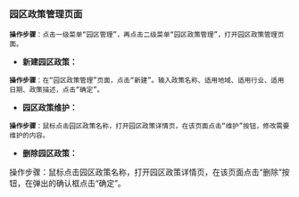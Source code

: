 ### 园区政策管理页面

**`操作步骤`**`：点击一级菜单“园区管理”，再点击二级菜单“园区政策管理”，打开园区政策管理页面。`

* **新建园区政策：**

**`操作步骤`**`：在“园区政策管理”页面，点击“新建”。输入政策名称、适用地域、适用行业、适用日期、政策描述，点击“确定”。`

* **园区政策维护：**

**`操作步骤`**`：鼠标点击园区政策名称，打开园区政策详情页，在该页面点击“维护”按钮，修改需要维护的内容。`

* **删除园区政策：**

操作步骤：鼠标点击园区政策名称，打开园区政策详情页，在该页面点击“删除”按钮，在弹出的确认框点击“确定”。

